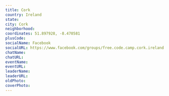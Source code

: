 ```yaml
---
title: Cork
country: Ireland
state: 
city: Cork
neighborhood: 
coordinates: 51.897928, -8.470581
plusCode:
socialName: Facebook
socialURL: https://www.facebook.com/groups/free.code.camp.cork.ireland
chatName:
chatURL:
eventName:
eventURL:
leaderName:
leaderURL:
oldPhoto: 
coverPhoto:
---
```

